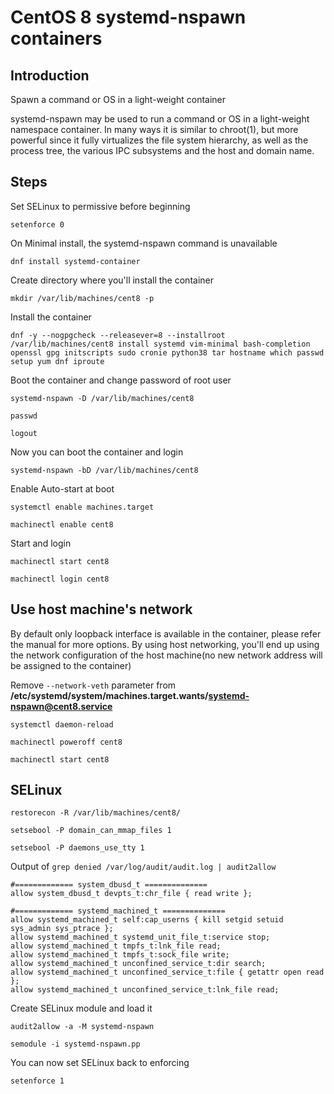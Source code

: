 # CentOS 8 systemd-nspawn containers

## Introduction
Spawn a command or OS in a light-weight container

systemd-nspawn may be used to run a command or OS in a light-weight namespace container. In many ways it is similar to chroot(1), but more powerful since it fully virtualizes the file system hierarchy, as well as the process tree, the various IPC subsystems and the host and domain name.

## Steps
Set SELinux to permissive before beginning

`setenforce 0`

On Minimal install, the systemd-nspawn command is unavailable

`dnf install systemd-container`

Create directory where you'll install the container

`mkdir /var/lib/machines/cent8 -p`

Install the container

`dnf -y --nogpgcheck --releasever=8 --installroot /var/lib/machines/cent8 install systemd vim-minimal bash-completion openssl gpg initscripts sudo cronie python38 tar hostname which passwd setup yum dnf iproute`

Boot the container and change password of root user

`systemd-nspawn -D /var/lib/machines/cent8`

`passwd`

`logout`

Now you can boot the container and login

`systemd-nspawn -bD /var/lib/machines/cent8`

Enable Auto-start at boot

`systemctl enable machines.target`

`machinectl enable cent8`

Start and login

`machinectl start cent8`

`machinectl login cent8`

## Use host machine's network
By default only loopback interface is available in the container, please refer the manual for more options. By using host networking, you'll end up using the network configuration of the host machine(no new network address will be assigned to the container)

Remove `--network-veth` parameter from **/etc/systemd/system/machines.target.wants/systemd-nspawn@cent8.service**

`systemctl daemon-reload`

`machinectl poweroff cent8`

`machinectl start cent8`

## SELinux
`restorecon -R /var/lib/machines/cent8/`

`setsebool -P domain_can_mmap_files 1`

`setsebool -P daemons_use_tty 1`

Output of `grep denied /var/log/audit/audit.log | audit2allow`  

```
#============= system_dbusd_t ==============
allow system_dbusd_t devpts_t:chr_file { read write };

#============= systemd_machined_t ==============
allow systemd_machined_t self:cap_userns { kill setgid setuid sys_admin sys_ptrace };
allow systemd_machined_t systemd_unit_file_t:service stop;
allow systemd_machined_t tmpfs_t:lnk_file read;
allow systemd_machined_t tmpfs_t:sock_file write;
allow systemd_machined_t unconfined_service_t:dir search;
allow systemd_machined_t unconfined_service_t:file { getattr open read };
allow systemd_machined_t unconfined_service_t:lnk_file read; 

```

Create SELinux module and load it

`audit2allow -a -M systemd-nspawn`

`semodule -i systemd-nspawn.pp`


You can now set SELinux back to enforcing

`setenforce 1`
